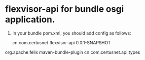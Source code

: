 # flexvisor-api for bundle osgi application.
1. In your bundle pom.xml, you should add config as follows:

    <dependency>
    	<groupId>cn.com.certusnet</groupId>
    	<artifactId>flexvisor-api</artifactId>
    	<version>0.0.1-SNAPSHOT</version>
    </dependency>

  <build>
  	<plugins>
  		<plugin>
  			<groupId>org.apache.felix</groupId>
  			<artifactId>maven-bundle-plugin</artifactId>
  			<configuration>
  				<instructions>
  					<Export-Package>cn.com.certusnet.api.types</Export-Package>
  				</instructions>
  			</configuration>
  		</plugin>
  	</plugins>
  </build>


